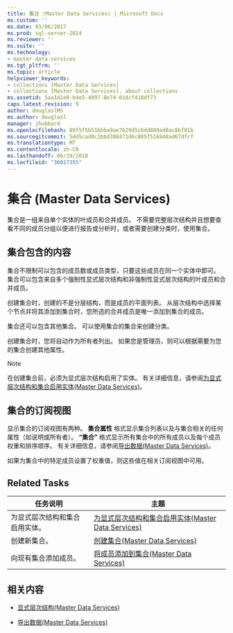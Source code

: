 ```yaml
---
title: 集合 (Master Data Services) | Microsoft Docs
ms.custom: ''
ms.date: 03/06/2017
ms.prod: sql-server-2014
ms.reviewer: ''
ms.suite: ''
ms.technology:
- master-data-services
ms.tgt_pltfrm: ''
ms.topic: article
helpviewer_keywords:
- collections [Master Data Services]
- collections [Master Data Services], about collections
ms.assetid: 5aa1d1e0-b4e5-4897-8e74-01dcf418df73
caps.latest.revision: 9
author: douglaslMS
ms.author: douglasl
manager: jhubbard
ms.openlocfilehash: 89f5f5b51bbba9ae7629d5c6dd889ad8ac8bf81b
ms.sourcegitcommit: 5dd5cad0c1bbd308471d6c885f516948ad67dfcf
ms.translationtype: MT
ms.contentlocale: zh-CN
ms.lasthandoff: 06/19/2018
ms.locfileid: "36017355"
---
```

# <a name="collections-master-data-services"></a>集合 (Master Data Services)
  集合是一组来自单个实体的叶成员和合并成员。 不需要完整层次结构并且想要查看不同的成员分组以便进行报告或分析时，或者需要创建分类时，使用集合。  
  
## <a name="what-collections-contain"></a>集合包含的内容  
 集合不限制可以包含的成员数或成员类型，只要这些成员在同一个实体中即可。 集合可以包含来自多个强制性显式层次结构和非强制性显式层次结构的叶成员和合并成员。  
  
 创建集合时，创建的不是分层结构，而是成员的平面列表。 从层次结构中选择某个节点并将其添加到集合时，您所选的合并成员是唯一添加到集合的成员。  
  
 集合还可以包含其他集合。 可以使用集合的集合来创建分类。  
  
 创建集合时，您将自动作为所有者列出。 如果您是管理员，则可以根据需要为您的集合创建其他属性。  
  
> [!NOTE]  
>  在创建集合前，必须为显式层次结构启用了实体。 有关详细信息，请参阅[为显式层次结构和集合启用实体&#40;Master Data Services&#41;](enable-an-entity-for-explicit-hierarchies-and-collections-master-data-services.md)。  
  
## <a name="subscription-views-for-collections"></a>集合的订阅视图  
 显示集合的订阅视图有两种。 **集合属性** 格式显示集合列表以及与集合相关的任何属性（如说明或所有者）。 **“集合”** 格式显示所有集合中的所有成员以及每个成员权重和排序顺序。 有关详细信息，请参阅[导出数据&#40;Master Data Services&#41;](overview-exporting-data-master-data-services.md)。  
  
 如果为集合中的特定成员设置了权重值，则这些值在相关订阅视图中可用。  
  
## <a name="related-tasks"></a>Related Tasks  
  
|任务说明|主题|  
|----------------------|-----------|  
|为显式层次结构和集合启用实体。|[为显式层次结构和集合启用实体&#40;Master Data Services&#41;](enable-an-entity-for-explicit-hierarchies-and-collections-master-data-services.md)|  
|创建新集合。|[创建集合&#40;Master Data Services&#41;](../../2014/master-data-services/create-a-collection-master-data-services.md)|  
|向现有集合添加成员。|[将成员添加到集合&#40;Master Data Services&#41;](../../2014/master-data-services/add-members-to-a-collection-master-data-services.md)|  
  
## <a name="related-content"></a>相关内容  
  
-   [显式层次结构&#40;Master Data Services&#41;](../../2014/master-data-services/explicit-hierarchies-master-data-services.md)  
  
-   [导出数据&#40;Master Data Services&#41;](overview-exporting-data-master-data-services.md)  
  
  